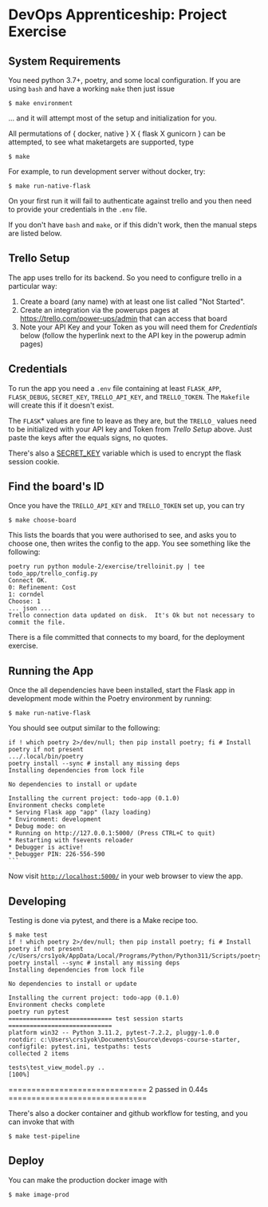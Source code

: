 # DevOps Apprenticeship: Project Exercise


## System Requirements

You need python 3.7+, poetry, and some local configuration.  If you are using `bash` and have a working `make` then just issue

    $ make environment
    
... and it will attempt most of the setup and initialization for you.  

All permutations of { docker, native } X { flask X gunicorn } can be attempted, to see what maketargets are supported, type 

    $ make

For example, to run development server without docker, try:

    $ make run-native-flask

On your first run it will fail to authenticate against trello and you then need to provide your credentials in the `.env` file.

If you don't have `bash` and `make`, or if this didn't work, then the manual steps are listed below.


## Trello Setup

The app uses trello for its backend.  So you need to configure trello in a particular way:

1. Create a board (any name) with at least one list called "Not Started".
2. Create an integration via the powerups pages at https://trello.com/power-ups/admin that can access that board
3. Note your API Key and your Token as you will need them for _Credentials_ below (follow the hyperlink next to the API key in the powerup admin pages)


## Credentials

To run the app you need a `.env` file containing at least `FLASK_APP`, `FLASK_DEBUG`, `SECRET_KEY`, `TRELLO_API_KEY`, and `TRELLO_TOKEN`.  The `Makefile` will create this if it doesn't exist. 

The `FLASK`* values are fine to leave as they are, but the `TRELLO_` values need to be initialized with your API key and Token from _Trello Setup_ above.  Just paste the keys after the equals signs, no quotes.

There's also a [SECRET_KEY](https://flask.palletsprojects.com/en/1.1.x/config/#SECRET_KEY) variable which is used to encrypt the flask session cookie.


## Find the board's ID

Once you have the `TRELLO_API_KEY` and `TRELLO_TOKEN` set up, you can try

    $ make choose-board

This lists the boards that you were authorised to see, and asks you to choose one, then writes the config to the app. You see something like the following:

    poetry run python module-2/exercise/trelloinit.py | tee todo_app/trello_config.py
    Connect OK.
    0: Refinement: Cost
    1: corndel
    Choose: 1
    ... json ...
    Trello connection data updated on disk.  It's Ok but not necessary to commit the file.

There is a file committed that connects to my board, for the deployment exercise.


## Running the App

Once the all dependencies have been installed, start the Flask app in development mode within the Poetry environment by running:

    $ make run-native-flask

You should see output similar to the following:

    if ! which poetry 2>/dev/null; then pip install poetry; fi # Install poetry if not present
    .../.local/bin/poetry
    poetry install --sync # install any missing deps
    Installing dependencies from lock file

    No dependencies to install or update

    Installing the current project: todo-app (0.1.0)
    Environment checks complete
    * Serving Flask app "app" (lazy loading)
    * Environment: development
    * Debug mode: on
    * Running on http://127.0.0.1:5000/ (Press CTRL+C to quit)
    * Restarting with fsevents reloader
    * Debugger is active!
    * Debugger PIN: 226-556-590
    ```

Now visit [`http://localhost:5000/`](http://localhost:5000/) in your web browser to view the app.


## Developing

Testing is done via pytest, and there is a Make recipe too.

    $ make test
    if ! which poetry 2>/dev/null; then pip install poetry; fi # Install poetry if not present
    /c/Users/crs1yok/AppData/Local/Programs/Python/Python311/Scripts/poetry.exe
    poetry install --sync # install any missing deps
    Installing dependencies from lock file

    No dependencies to install or update

    Installing the current project: todo-app (0.1.0)
    Environment checks complete
    poetry run pytest
    ============================= test session starts =============================
    platform win32 -- Python 3.11.2, pytest-7.2.2, pluggy-1.0.0
    rootdir: c:\Users\crs1yok\Documents\Source\devops-course-starter, configfile: pytest.ini, testpaths: tests
    collected 2 items

    tests\test_view_model.py ..                                              [100%]

============================== 2 passed in 0.44s ==============================

There's also a docker container and github workflow for testing, and you can invoke that with 

    $ make test-pipeline

## Deploy

You can make the production docker image with 

    $ make image-prod
